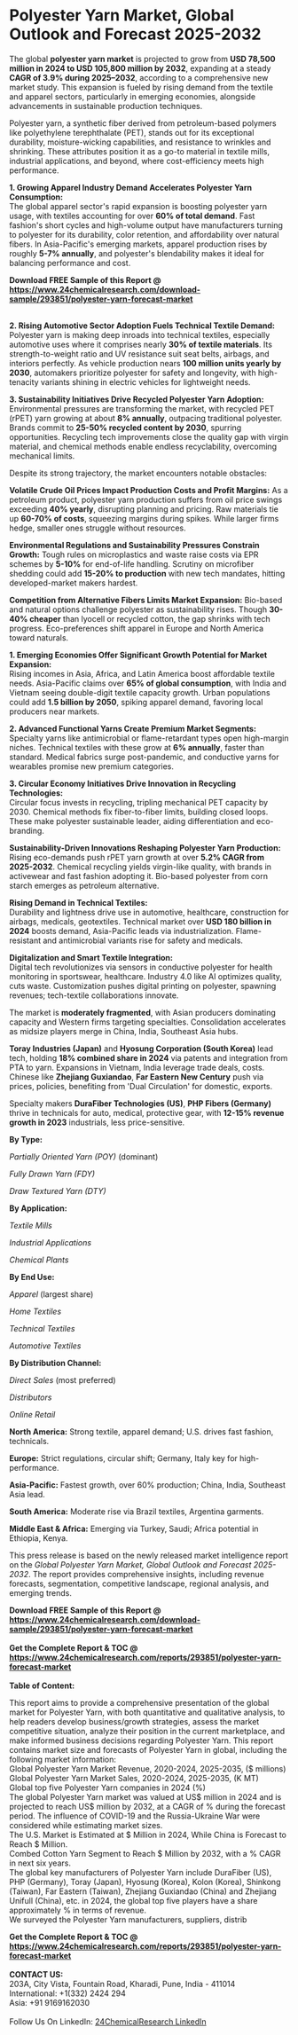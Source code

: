 <h1>Polyester Yarn Market, Global Outlook and Forecast 2025-2032</h1><p>The global <strong>polyester yarn market</strong> is projected to grow from <strong>USD 78,500 million in 2024 to USD 105,800 million by 2032</strong>, expanding at a steady <strong>CAGR of 3.9% during 2025–2032</strong>, according to a comprehensive new market study. This expansion is fueled by rising demand from the textile and apparel sectors, particularly in emerging economies, alongside advancements in sustainable production techniques.</p><p>Polyester yarn, a synthetic fiber derived from petroleum-based polymers like polyethylene terephthalate (PET), stands out for its exceptional durability, moisture-wicking capabilities, and resistance to wrinkles and shrinking. These attributes position it as a go-to material in textile mills, industrial applications, and beyond, where cost-efficiency meets high performance.</p><p><strong>1. Growing Apparel Industry Demand Accelerates Polyester Yarn Consumption:</strong><br>
The global apparel sector's rapid expansion is boosting polyester yarn usage, with textiles accounting for over <strong>60% of total demand</strong>. Fast fashion's short cycles and high-volume output have manufacturers turning to polyester for its durability, color retention, and affordability over natural fibers. In Asia-Pacific's emerging markets, apparel production rises by roughly <strong>5-7% annually</strong>, and polyester's blendability makes it ideal for balancing performance and cost.</p><div><b>Download FREE Sample of this Report @ 
            <a href="https://www.24chemicalresearch.com/download-sample/293851/polyester-yarn-forecast-market">
            https://www.24chemicalresearch.com/download-sample/293851/polyester-yarn-forecast-market</a></b></div><br><p><strong>2. Rising Automotive Sector Adoption Fuels Technical Textile Demand:</strong><br>
Polyester yarn is making deep inroads into technical textiles, especially automotive uses where it comprises nearly <strong>30% of textile materials</strong>. Its strength-to-weight ratio and UV resistance suit seat belts, airbags, and interiors perfectly. As vehicle production nears <strong>100 million units yearly by 2030</strong>, automakers prioritize polyester for safety and longevity, with high-tenacity variants shining in electric vehicles for lightweight needs.</p><p><strong>3. Sustainability Initiatives Drive Recycled Polyester Yarn Adoption:</strong><br>
Environmental pressures are transforming the market, with recycled PET (rPET) yarn growing at about <strong>8% annually</strong>, outpacing traditional polyester. Brands commit to <strong>25-50% recycled content by 2030</strong>, spurring opportunities. Recycling tech improvements close the quality gap with virgin material, and chemical methods enable endless recyclability, overcoming mechanical limits.</p><p>Despite its strong trajectory, the market encounters notable obstacles:</p><p><strong>Volatile Crude Oil Prices Impact Production Costs and Profit Margins:</strong> As a petroleum product, polyester yarn production suffers from oil price swings exceeding <strong>40% yearly</strong>, disrupting planning and pricing. Raw materials tie up <strong>60-70% of costs</strong>, squeezing margins during spikes. While larger firms hedge, smaller ones struggle without resources.</p><p><strong>Environmental Regulations and Sustainability Pressures Constrain Growth:</strong> Tough rules on microplastics and waste raise costs via EPR schemes by <strong>5-10%</strong> for end-of-life handling. Scrutiny on microfiber shedding could add <strong>15-20% to production</strong> with new tech mandates, hitting developed-market makers hardest.</p><p><strong>Competition from Alternative Fibers Limits Market Expansion:</strong> Bio-based and natural options challenge polyester as sustainability rises. Though <strong>30-40% cheaper</strong> than lyocell or recycled cotton, the gap shrinks with tech progress. Eco-preferences shift apparel in Europe and North America toward naturals.</p><p><strong>1. Emerging Economies Offer Significant Growth Potential for Market Expansion:</strong><br>
Rising incomes in Asia, Africa, and Latin America boost affordable textile needs. Asia-Pacific claims over <strong>65% of global consumption</strong>, with India and Vietnam seeing double-digit textile capacity growth. Urban populations could add <strong>1.5 billion by 2050</strong>, spiking apparel demand, favoring local producers near markets.</p><p><strong>2. Advanced Functional Yarns Create Premium Market Segments:</strong><br>
Specialty yarns like antimicrobial or flame-retardant types open high-margin niches. Technical textiles with these grow at <strong>6% annually</strong>, faster than standard. Medical fabrics surge post-pandemic, and conductive yarns for wearables promise new premium categories.</p><p><strong>3. Circular Economy Initiatives Drive Innovation in Recycling Technologies:</strong><br>
Circular focus invests in recycling, tripling mechanical PET capacity by 2030. Chemical methods fix fiber-to-fiber limits, building closed loops. These make polyester sustainable leader, aiding differentiation and eco-branding.</p><p><strong>Sustainability-Driven Innovations Reshaping Polyester Yarn Production:</strong><br>
Rising eco-demands push rPET yarn growth at over <strong>5.2% CAGR from 2025-2032</strong>. Chemical recycling yields virgin-like quality, with brands in activewear and fast fashion adopting it. Bio-based polyester from corn starch emerges as petroleum alternative.</p><p><strong>Rising Demand in Technical Textiles:</strong><br>
Durability and lightness drive use in automotive, healthcare, construction for airbags, medicals, geotextiles. Technical market over <strong>USD 180 billion in 2024</strong> boosts demand, Asia-Pacific leads via industrialization. Flame-resistant and antimicrobial variants rise for safety and medicals.</p><p><strong>Digitalization and Smart Textile Integration:</strong><br>
Digital tech revolutionizes via sensors in conductive polyester for health monitoring in sportswear, healthcare. Industry 4.0 like AI optimizes quality, cuts waste. Customization pushes digital printing on polyester, spawning revenues; tech-textile collaborations innovate.</p><p>The market is <strong>moderately fragmented</strong>, with Asian producers dominating capacity and Western firms targeting specialties. Consolidation accelerates as midsize players merge in China, India, Southeast Asia hubs.</p><p><strong>Toray Industries (Japan)</strong> and <strong>Hyosung Corporation (South Korea)</strong> lead tech, holding <strong>18% combined share in 2024</strong> via patents and integration from PTA to yarn. Expansions in Vietnam, India leverage trade deals, costs. Chinese like <strong>Zhejiang Guxiandao</strong>, <strong>Far Eastern New Century</strong> push via prices, policies, benefiting from 'Dual Circulation' for domestic, exports.</p><p>Specialty makers <strong>DuraFiber Technologies (US)</strong>, <strong>PHP Fibers (Germany)</strong> thrive in technicals for auto, medical, protective gear, with <strong>12-15% revenue growth in 2023</strong> industrials, less price-sensitive.</p><p><strong>By Type:</strong></p><p><em>Partially Oriented Yarn (POY)</em> (dominant)</p><p><em>Fully Drawn Yarn (FDY)</em></p><p><em>Draw Textured Yarn (DTY)</em></p><p><strong>By Application:</strong></p><p><em>Textile Mills</em></p><p><em>Industrial Applications</em></p><p><em>Chemical Plants</em></p><p><strong>By End Use:</strong></p><p><em>Apparel</em> (largest share)</p><p><em>Home Textiles</em></p><p><em>Technical Textiles</em></p><p><em>Automotive Textiles</em></p><p><strong>By Distribution Channel:</strong></p><p><em>Direct Sales</em> (most preferred)</p><p><em>Distributors</em></p><p><em>Online Retail</em></p><p><strong>North America:</strong> Strong textile, apparel demand; U.S. drives fast fashion, technicals.</p><p><strong>Europe:</strong> Strict regulations, circular shift; Germany, Italy key for high-performance.</p><p><strong>Asia-Pacific:</strong> Fastest growth, over 60% production; China, India, Southeast Asia lead.</p><p><strong>South America:</strong> Moderate rise via Brazil textiles, Argentina garments.</p><p><strong>Middle East &amp; Africa:</strong> Emerging via Turkey, Saudi; Africa potential in Ethiopia, Kenya.</p><p>This press release is based on the newly released market intelligence report on the <em>Global Polyester Yarn Market, Global Outlook and Forecast 2025-2032</em>. The report provides comprehensive insights, including revenue forecasts, segmentation, competitive landscape, regional analysis, and emerging trends.</p><div><b>Download FREE Sample of this Report @ 
            <a href="https://www.24chemicalresearch.com/download-sample/293851/polyester-yarn-forecast-market">
            https://www.24chemicalresearch.com/download-sample/293851/polyester-yarn-forecast-market</a></b></div><br><div><b>Get the Complete Report & TOC @ 
            <a href="https://www.24chemicalresearch.com/reports/293851/polyester-yarn-forecast-market">
            https://www.24chemicalresearch.com/reports/293851/polyester-yarn-forecast-market</a></b></div><br>
            <b>Table of Content:</b><p>This report aims to provide a comprehensive presentation of the global market for Polyester Yarn, with both quantitative and qualitative analysis, to help readers develop business/growth strategies, assess the market competitive situation, analyze their position in the current marketplace, and make informed business decisions regarding Polyester Yarn. This report contains market size and forecasts of Polyester Yarn in global, including the following market information:<br />
Global Polyester Yarn Market Revenue, 2020-2024, 2025-2035, ($ millions)<br />
Global Polyester Yarn Market Sales, 2020-2024, 2025-2035, (K MT)<br />
Global top five Polyester Yarn companies in 2024 (%)<br />
The global Polyester Yarn market was valued at US$ million in 2024 and is projected to reach US$ million by 2032, at a CAGR of % during the forecast period. The influence of COVID-19 and the Russia-Ukraine War were considered while estimating market sizes.<br />
The U.S. Market is Estimated at $ Million in 2024, While China is Forecast to Reach $ Million.<br />
Combed Cotton Yarn Segment to Reach $ Million by 2032, with a % CAGR in next six years.<br />
The global key manufacturers of Polyester Yarn include DuraFiber (US), PHP (Germany), Toray (Japan), Hyosung (Korea), Kolon (Korea), Shinkong (Taiwan), Far Eastern (Taiwan), Zhejiang Guxiandao (China) and Zhejiang Unifull (China), etc. in 2024, the global top five players have a share approximately % in terms of revenue.<br />
We surveyed the Polyester Yarn manufacturers, suppliers, distrib</p><div><b>Get the Complete Report & TOC @ 
            <a href="https://www.24chemicalresearch.com/reports/293851/polyester-yarn-forecast-market">
            https://www.24chemicalresearch.com/reports/293851/polyester-yarn-forecast-market</a></b></div><br><b>CONTACT US:</b><br>
            203A, City Vista, Fountain Road, Kharadi, Pune, India - 411014<br>
            International: +1(332) 2424 294<br>
            Asia: +91 9169162030 <br><br>
            Follow Us On LinkedIn: <a href="https://www.linkedin.com/company/24chemicalresearch/">24ChemicalResearch LinkedIn</a>